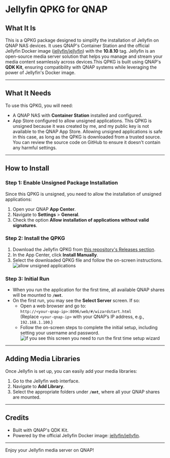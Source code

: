 # Jellyfin QPKG for QNAP

## What It Is

This is a QPKG package designed to simplify the installation of Jellyfin on QNAP NAS devices. It uses QNAP's Container Station and the official Jellyfin Docker image ([jellyfin/jellyfin](https://hub.docker.com/r/jellyfin/jellyfin)) with the **10.8.10** tag.  Jellyfin is an open-source media server solution that helps you manage and stream your media content seamlessly across devices.This QPKG is built using QNAP's **QDK Kit**, ensuring compatibility with QNAP systems while leveraging the power of Jellyfin's Docker image.

---
## What It Needs

To use this QPKG, you will need:

- A QNAP NAS with **Container Station** installed and configured.
- App Store configured to allow unsigned applications. This QPKG is unsigned because it was created by me, and my public key is not available to the QNAP App Store. Allowing unsigned applications is safe in this case, as long as the QPKG is downloaded from a trusted source. You can review the source code on GitHub to ensure it doesn't contain any harmful settings.

---

## How to Install

### Step 1: Enable Unsigned Package Installation

Since this QPKG is unsigned, you need to allow the installation of unsigned applications:

1. Open your QNAP **App Center**.
2. Navigate to **Settings** > **General**.
3. Check the option **Allow installation of applications without valid signatures**.

### Step 2: Install the QPKG

1. Download the Jellyfin QPKG from [this repository's Releases section](https://github.com/kajain99/Jellyfin-qpkg/releases).
2. In the App Center, click **Install Manually**.
3. Select the downloaded QPKG file and follow the on-screen instructions.
   ![allow unsigned applications](https://www.thestorageguy.net/content/images/2025/01/image.png)


### Step 3: Initial Run

- When you run the application for the first time, all available QNAP shares will be mounted to **`/mnt`**.
- On the first run, you may see the **Select Server** screen. If so:
  - Open a web browser and go to:  
    `http://<your-qnap-ip>:8096/web/#/wizardstart.html`  
    (Replace `<your-qnap-ip>` with your QNAP’s IP address, e.g., `192.168.1.100`.)
  - Follow the on-screen steps to complete the initial setup, including setting your username and password.
    ![if you see this screen you need to run the first time setup wizard ](https://www.thestorageguy.net/content/images/2025/01/image-1.png)


---

## Adding Media Libraries

Once Jellyfin is set up, you can easily add your media libraries:

1. Go to the Jellyfin web interface.
2. Navigate to **Add Library**.
3. Select the appropriate folders under **`/mnt`**, where all your QNAP shares are mounted.

---

## Credits

- Built with QNAP's QDK Kit.
- Powered by the official Jellyfin Docker image: [jellyfin/jellyfin](https://hub.docker.com/r/jellyfin/jellyfin).

---

Enjoy your Jellyfin media server on QNAP!
